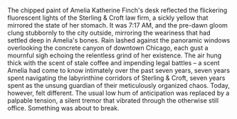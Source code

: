 The chipped paint of Amelia Katherine Finch's desk reflected the flickering fluorescent lights of the Sterling & Croft law firm, a sickly yellow that mirrored the state of her stomach.  It was 7:17 AM, and the pre-dawn gloom clung stubbornly to the city outside, mirroring the weariness that had settled deep in Amelia's bones.  Rain lashed against the panoramic windows overlooking the concrete canyon of downtown Chicago, each gust a mournful sigh echoing the relentless grind of her existence.  The air hung thick with the scent of stale coffee and impending legal battles – a scent Amelia had come to know intimately over the past seven years, seven years spent navigating the labyrinthine corridors of Sterling & Croft, seven years spent as the unsung guardian of their meticulously organized chaos.  Today, however, felt different.  The usual low hum of anticipation was replaced by a palpable tension, a silent tremor that vibrated through the otherwise still office. Something was about to break.
